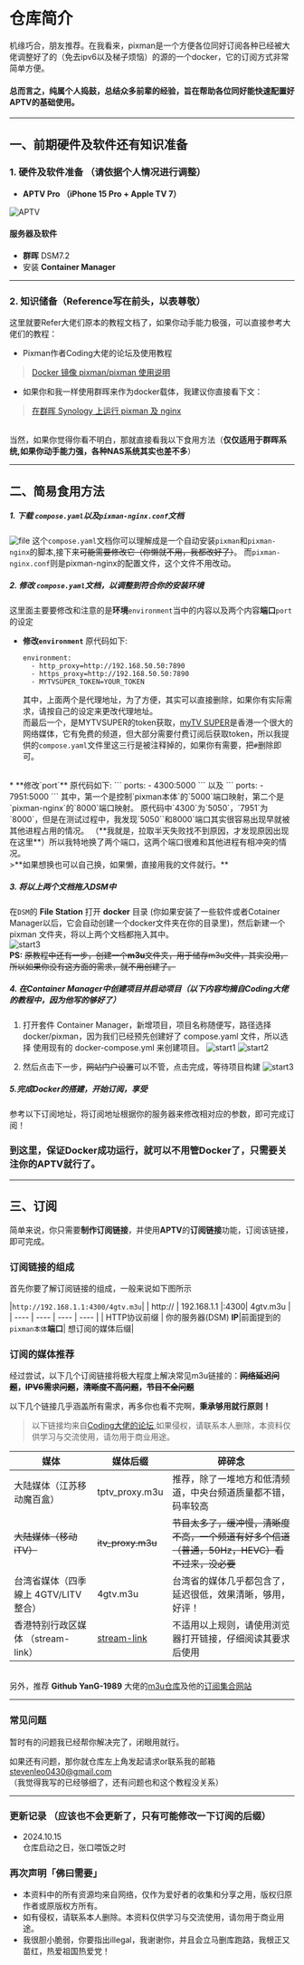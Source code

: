 
# 仓库简介

机缘巧合，朋友推荐。在我看来，pixman是一个方便各位同好订阅各种已经被大佬调整好了的（免去ipv6以及梯子烦恼）的源的一个docker，它的订阅方式非常简单方便。

#### 总而言之，纯属个人捣鼓，总结众多前辈的经验，旨在帮助各位同好能快速配置好APTV的基础使用。
---




## 一、前期硬件及软件还有知识准备

### 1. 硬件及软件准备 （请依据个人情况进行调整） 
 
* **APTV Pro （iPhone 15 Pro + Apple TV 7）**

![APTV](img/APTV.png)
#### 服务器及软件 
* **群晖** DSM7.2  
* 安装 **Container Manager**
---

### 2. 知识储备（Reference写在前头，以表尊敬）  
这里就要Refer大佬们原本的教程文档了，如果你动手能力极强，可以直接参考大佬们的教程：  
* Pixman作者Coding大佬的论坛及使用教程
> [Docker 镜像 pixman/pixman 使用说明](https://pixman.io/topics/17)
* 如果你和我一样使用群晖来作为docker载体，我建议你直接看下文：
> [在群晖 Synology 上运行 pixman 及 nginx](https://pixman.io/topics/14)   
  
<br>当然，如果你觉得你看不明白，那就直接看我以下食用方法（**仅仅适用于群晖系统,如果你动手能力强，各种NAS系统其实也差不多**）

---

## 二、简易食用方法
##### 1. 下载 `compose.yaml`以及`pixman-nginx.conf`文档
![file](img/file.png)
这个`compose.yaml`文档你可以理解成是一个自动安装`pixman`和`pixman-nginx`的脚本,接下来~~可能需要修改它（你懒就不用，我都改好了）~~。
而`pixman-nginx.conf`则是pixman-nginx的配置文件，这个文件不用改动。
<br>

##### 2. 修改 `compose.yaml`文档，以调整到符合你的安装环境
这里面主要要修改和注意的是**环境**`environment`当中的内容以及两个内容**端口**`port`的设定  
* **修改`environment`**
  原代码如下:
    ```
    environment:
      - http_proxy=http://192.168.50.50:7890  
      - https_proxy=http://192.168.50.50:7890  
      - MYTVSUPER_TOKEN=YOUR_TOKEN  
    ```
    其中，上面两个是代理地址，为了方便，其实可以直接删除，如果你有实际需求，请按自己的设定来更改代理地址。  
    而最后一个，是MYTVSUPER的token获取，[myTV SUPER](https://www.mytvsuper.com/tc/home/)是香港一个很大的网络媒体，它有免费的频道，但大部分需要付费订阅后获取token，所以我提供的`compose.yaml`文件里这三行是被注释掉的，如果你有需要，把`#`删除即可。
<br>
* **修改`port`**
  原代码如下:
    ```
    ports:
      - 4300:5000
    ```
    以及  
    ```
    ports:
      - 7951:5000
    ```
    其中，第一个是控制`pixman本体`的`5000`端口映射，第二个是`pixman-nginx`的`8000`端口映射。
    原代码中`4300`为`5050`，`7951`为`8000`，但是在测试过程中，我发现`5050``和8000`端口其实很容易出现早就被其他进程占用的情况。  
    （**我就是，拉取半天失败找不到原因，才发现原因出现在这里**）所以我特地换了两个端口，这两个端口很难和其他进程有相冲突的情况。  
    <br>
    >**如果想换也可以自己换，如果懒，直接用我的文件就行。**

<br>

##### 3. 将以上两个文档拖入DSM中
在`DSM`的 **File Station** 打开 **docker** 目录 (你如果安装了一些软件或者Cotainer Manager以后，它会自动创建一个docker文件夹在你的目录里)，然后新建一个 pixman 文件夹，将以上两个文档都拖入其中。  
![start3](img/start3.png)
<br>
**PS:** ~~原教程中还有一步，创建一个**m3u**文件夹，用于储存m3u文件，其实没用，所以如果你没有这方面的需求，就不用创建了。~~
<br>

##### 4. 在Container Manager中创建项目并启动项目（以下内容均摘自Coding大佬的教程中，因为他写的够好了）

1. 打开套件 Container Manager，新增项目，项目名称随便写，路径选择 docker/pixman，因为我们已经预先创建好了 compose.yaml 文件，所以选择 使用现有的 docker-compose.yml 来创建项目。
![start1](img/start1.png)
![start2](img/start2.png)

2. 然后点击下一步，~~网站门户设置~~可以不管，点击完成，等待项目构建
![start3](img/start4.png)

##### 5.完成Docker的搭建，开始订阅，享受
参考以下订阅地址，将订阅地址根据你的服务器来修改相对应的参数，即可完成订阅！

### 到这里，保证Docker成功运行，就可以不用管Docker了，只需要关注你的APTV就行了。

---
## 三、订阅

简单来说，你只需要**制作订阅链接**，并使用**APTV**的**订阅链接**功能，订阅该链接，即可完成。

### 订阅链接的组成
首先你要了解订阅链接的组成，一般来说如下图所示

|`http://192.168.1.1:4300/4gtv.m3u`|
| http:// | 192.168.1.1 |:4300| 4gtv.m3u |
|  ----  | ----  | ----  | ----  |
| HTTP协议前缀 | 你的服务器(DSM) **IP**|前面提到的`pixman本体`**端口**| 想订阅的媒体后缀|

### 订阅的媒体推荐
经过尝试，以下几个订阅链接将极大程度上解决常见m3u链接的：**~~网络延迟问题~~，~~IPV6需求问题~~，~~清晰度不高问题~~，~~节目不全问题~~**

以下几个链接几乎涵盖所有需求，再多你也看不完啊，**秉承够用就行原则！**
>以下链接均来自[Coding大佬的论坛](https://pixman.io/),如果侵权，请联系本人删除，本资料仅供学习与交流使用，请勿用于商业用途。

|媒体|媒体后缀|碎碎念|
|  ----  | ----  | ----  |
| 大陆媒体（江苏移动魔百盒） | tptv_proxy.m3u  | 推荐，除了一堆地方和低清频道，中央台频道质量都不错，码率较高|
| ~~大陆媒体（移动iTV）~~ | ~~itv_proxy.m3u~~  | ~~节目太多了，缓冲慢，清晰度不高，一个频道有好多个信道（普通，50Hz，HEVC）看不过来，没必要~~|
| 台湾省媒体（四季線上 4GTV/LITV 整合） | 4gtv.m3u | 台湾省的媒体几乎都包含了，延迟很低，效果清晰，够用，好评！|
| 香港特别行政区媒体 （stream-link） | [stream-link](https://www.stream-link.org/)| 不适用以上规则，请使用浏览器打开链接，仔细阅读其要求后使用|

<br>另外，推荐 **Github YanG-1989** 大佬的[m3u仓库](https://github.com/YanG-1989/m3u)及他的[订阅集合网站](https://yang-1989.eu.org/)

---
### 常见问题
暂时有的问题我已经帮你解决完了，闭眼用就行。

如果还有问题，那你就仓库左上角发起请求or联系我的邮箱 stevenleo0430@gmail.com   
（我觉得我写的已经够细了，还有问题也和这个教程没关系）

---
### 更新记录 （应该也不会更新了，只有可能修改一下订阅的后缀）    
* 2024.10.15  
仓库启动之日，张口喂饭之时


### 再次声明「佛曰需要」
* 本资料中的所有资源均来自网络，仅作为爱好者的收集和分享之用，版权归原作者或原版权方所有。  
* 如有侵权，请联系本人删除。本资料仅供学习与交流使用，请勿用于商业用途。
* 我很胆小脆弱，你要指出illegal，我谢谢你，并且会立马删库跑路，我根正又苗红，热爱祖国热爱党！

